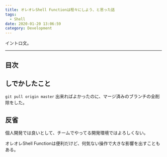 ```yaml
---
title: オレオレShell Functionは程々にしよう、と思った話
tags:
  - Shell
date: 2020-01-20 13:06:59
category: Development
---
```


イントロ文。

<!-- more -->

---

## 目次

<!-- toc -->

## しでかしたこと

`git pull origin master` 出来ればよかったのに、マージ済みのブランチの全削除をした。

## 反省

個人開発では良いとして、チームでやってる開発環境ではよろしくない。

オレオレShell Functionは便利だけど、何気ない操作で大きな影響を出すこともある。